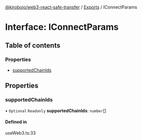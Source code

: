 [@kiroboio/web3-react-safe-transfer](../README.md) / [Exports](../modules.md) / IConnectParams

# Interface: IConnectParams

## Table of contents

### Properties

- [supportedChainIds](IConnectParams.md#supportedchainids)

## Properties

### supportedChainIds

• `Optional` `Readonly` **supportedChainIds**: `number`[]

#### Defined in

useWeb3.ts:33

